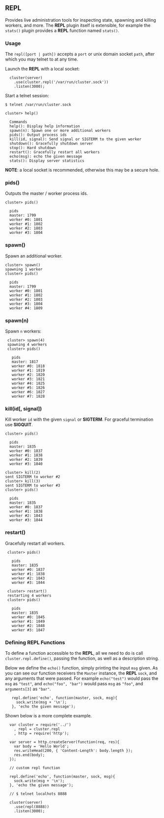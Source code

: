 
## REPL

 Provides live administration tools for inspecting state, spawning and killing workers, and more. The __REPL__ plugin itself is extensible, for example the `stats()` plugin provides a __REPL__ function named `stats()`.

### Usage

 The `repl([port | path])` accepts a `port` or unix domain socket `path`, after which you may telnet to at any time.

Launch the __REPL__ with a local socket:
 
      cluster(server)
        .use(cluster.repl('/var/run/cluster.sock'))
        .listen(3000);

Start a telnet session:

    $ telnet /var/run/cluster.sock

    cluster> help()

      Commands
      help(): Display help information
      spawn(n): Spawn one or more additional workers
      pids(): Output process ids
      kill(id, signal): Send signal or SIGTERM to the given worker
      shutdown(): Gracefully shutdown server
      stop(): Hard shutdown
      restart(): Gracefully restart all workers
      echo(msg): echo the given message
      stats(): Display server statistics

__NOTE__: a local socket is recommended, otherwise this may be a secure hole.

### pids()

 Outputs the master / worker process ids.

    cluster> pids()

      pids
      master: 1799
      worker #0: 1801
      worker #1: 1802
      worker #2: 1803
      worker #3: 1804

### spawn()

 Spawn an additional worker.

    cluster> spawn()
    spawning 1 worker
    cluster> pids()

      pids
      master: 1799
      worker #0: 1801
      worker #1: 1802
      worker #2: 1803
      worker #3: 1804
      worker #4: 1809

### spawn(n)

 Spawn `n` workers:
 
     cluster> spawn(4)
     spawning 4 workers
     cluster> pids()

       pids
       master: 1817
       worker #0: 1818
       worker #1: 1819
       worker #2: 1820
       worker #3: 1821
       worker #4: 1825
       worker #5: 1826
       worker #6: 1827
       worker #7: 1828

### kill(id[, signal])

Kill worker `id` with the given `signal` or __SIGTERM__. For graceful termination use __SIGQUIT__.

    cluster> pids()

      pids
      master: 1835
      worker #0: 1837
      worker #1: 1838
      worker #2: 1839
      worker #3: 1840

    cluster> kill(2)
    sent SIGTERM to worker #2
    cluster> kill(3)
    sent SIGTERM to worker #3
    cluster> pids()

      pids
      master: 1835
      worker #0: 1837
      worker #1: 1838
      worker #2: 1843
      worker #3: 1844

### restart()

 Gracefully restart all workers.
 
     cluster> pids()

       pids
       master: 1835
       worker #0: 1837
       worker #1: 1838
       worker #2: 1843
       worker #3: 1844

     cluster> restart()
     restarting 4 workers
     cluster> pids()

       pids
       master: 1835
       worker #0: 1845
       worker #1: 1849
       worker #2: 1848
       worker #3: 1847

### Defining REPL Functions

 To define a function accessible to the __REPL__, all we need to do is call `cluster.repl.define()`, passing the function, as well as a description string.

 Below we define the `echo()` function, simply printing the input `msg` given. As you can see our function receivers the `Master` instance, the __REPL__ `sock`, and any arguments that were passed. For example `echo("test")` would pass the `msg` as `"test"`, and `echo("foo", "bar")` would pass `msg` as `"foo"`, and `arguments[3]` as `"bar"`.
 
       repl.define('echo', function(master, sock, msg){
         sock.write(msg + '\n');
       }, 'echo the given message');

 Shown below is a more complete example.

      var cluster = require('../')
        , repl = cluster.repl
        , http = require('http');

      var server = http.createServer(function(req, res){
        var body = 'Hello World';
        res.writeHead(200, { 'Content-Length': body.length });
        res.end(body);
      });

      // custom repl function

      repl.define('echo', function(master, sock, msg){
        sock.write(msg + '\n');
      }, 'echo the given message');

      // $ telnet localhots 8888

      cluster(server)
        .use(repl(8888))
        .listen(3000);
